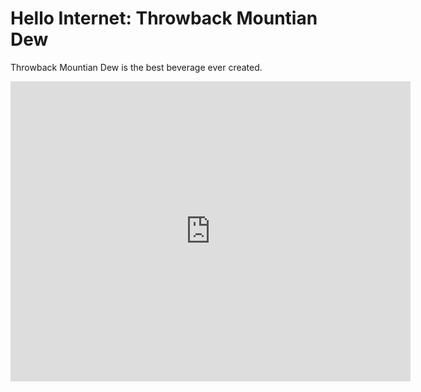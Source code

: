 # Hello Internet: Throwback Mountian Dew

Throwback Mountian Dew is the best beverage ever created.

<div class="video vimeo"><iframe src="http://player.vimeo.com/video/14643158?title=0&amp;byline=0&amp;portrait=0&amp;color=f05b35" width="640" height="480" frameborder="0" webkitAllowFullScreen mozallowfullscreen allowFullScreen></iframe></div>
